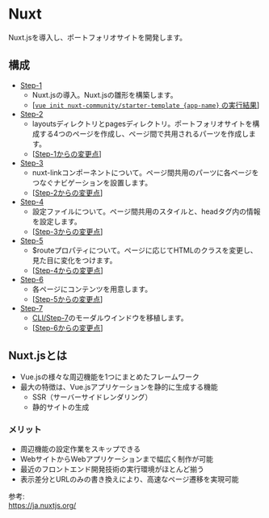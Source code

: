 # Nuxt  
Nuxt.jsを導入し、ポートフォリオサイトを開発します。  

## 構成
* [Step-1](./step-1)  
    * Nuxt.jsの導入。Nuxt.jsの雛形を構築します。
    * [[`vue init nuxt-community/starter-template {app-name}` の実行結果](https://github.com/dsktschy/vue-introduction/commit/18dfe5a#diff-de392a4)]  
* [Step-2](./step-2)  
    * layoutsディレクトリとpagesディレクトリ。ポートフォリオサイトを構成する4つのページを作成し、ページ間で共用されるパーツを作成します。
    * [[Step-1からの変更点](https://github.com/dsktschy/vue-introduction/commit/d1b9e09#diff-de392a4)]  
* [Step-3](./step-3)  
    * nuxt-linkコンポーネントについて。ページ間共用のパーツに各ページをつなぐナビゲーションを設置します。
    * [[Step-2からの変更点](https://github.com/dsktschy/vue-introduction/commit/69bbc97#diff-de392a4)]  
* [Step-4](./step-4)  
    * 設定ファイルについて。ページ間共用のスタイルと、headタグ内の情報を設定します。
    * [[Step-3からの変更点](https://github.com/dsktschy/vue-introduction/commit/181408b0#diff-de392a4)]  
* [Step-5](./step-5)  
    * $routeプロパティについて。ページに応じてHTMLのクラスを変更し、見た目に変化をつけます。
    * [[Step-4からの変更点](https://github.com/dsktschy/vue-introduction/commit/29b4590#diff-de392a4)]  
* [Step-6](./step-6)  
    * 各ページにコンテンツを用意します。
    * [[Step-5からの変更点](https://github.com/dsktschy/vue-introduction/commit/b3e7369#diff-de392a4)]  
* [Step-7](./step-7)  
    * [CLI/Step-7](../cli/step-7)のモーダルウインドウを移植します。
    * [[Step-6からの変更点](https://github.com/dsktschy/vue-introduction/commit/0e7b7f5#diff-de392a4)]  

## Nuxt.jsとは
* Vue.jsの様々な周辺機能を1つにまとめたフレームワーク
* 最大の特徴は、Vue.jsアプリケーションを静的に生成する機能
  * SSR（サーバーサイドレンダリング）
  * 静的サイトの生成

### メリット
* 周辺機能の設定作業をスキップできる
* WebサイトからWebアプリケーションまで幅広く制作が可能
* 最近のフロントエンド開発技術の実行環境がほとんど揃う
* 表示差分とURLのみの書き換えにより、高速なページ遷移を実現可能

参考:  
https://ja.nuxtjs.org/
